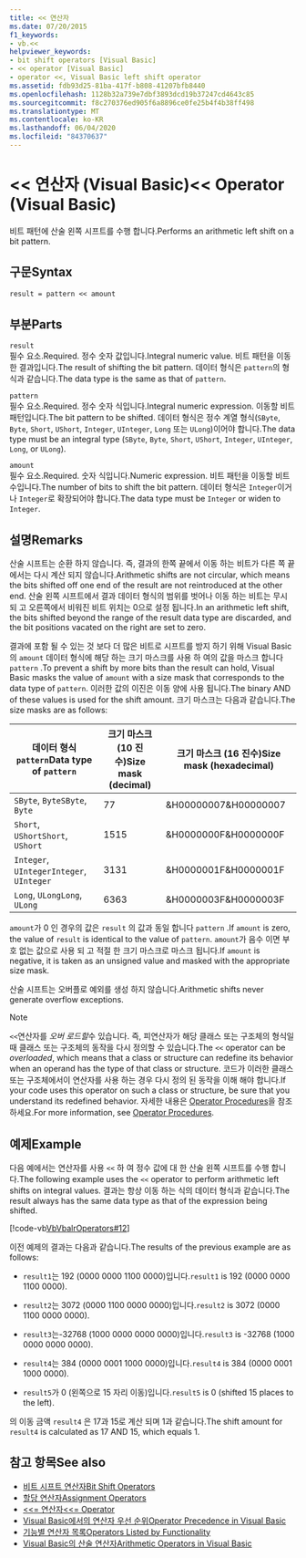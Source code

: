 ```yaml
---
title: << 연산자
ms.date: 07/20/2015
f1_keywords:
- vb.<<
helpviewer_keywords:
- bit shift operators [Visual Basic]
- << operator [Visual Basic]
- operator <<, Visual Basic left shift operator
ms.assetid: fdb93d25-81ba-417f-b808-41207bfb8440
ms.openlocfilehash: 1128b32a739e7dbf3893dcd19b37247cd4643c85
ms.sourcegitcommit: f8c270376ed905f6a8896ce0fe25b4f4b38ff498
ms.translationtype: MT
ms.contentlocale: ko-KR
ms.lasthandoff: 06/04/2020
ms.locfileid: "84370637"
---
```

# <a name="-operator-visual-basic"></a><span data-ttu-id="e4fd8-102">\<\< 연산자 (Visual Basic)</span><span class="sxs-lookup"><span data-stu-id="e4fd8-102">\<\< Operator (Visual Basic)</span></span>
<span data-ttu-id="e4fd8-103">비트 패턴에 산술 왼쪽 시프트를 수행 합니다.</span><span class="sxs-lookup"><span data-stu-id="e4fd8-103">Performs an arithmetic left shift on a bit pattern.</span></span>  
  
## <a name="syntax"></a><span data-ttu-id="e4fd8-104">구문</span><span class="sxs-lookup"><span data-stu-id="e4fd8-104">Syntax</span></span>  
  
```vb  
result = pattern << amount  
```  
  
## <a name="parts"></a><span data-ttu-id="e4fd8-105">부분</span><span class="sxs-lookup"><span data-stu-id="e4fd8-105">Parts</span></span>  
 `result`  
 <span data-ttu-id="e4fd8-106">필수 요소.</span><span class="sxs-lookup"><span data-stu-id="e4fd8-106">Required.</span></span> <span data-ttu-id="e4fd8-107">정수 숫자 값입니다.</span><span class="sxs-lookup"><span data-stu-id="e4fd8-107">Integral numeric value.</span></span> <span data-ttu-id="e4fd8-108">비트 패턴을 이동한 결과입니다.</span><span class="sxs-lookup"><span data-stu-id="e4fd8-108">The result of shifting the bit pattern.</span></span> <span data-ttu-id="e4fd8-109">데이터 형식은 `pattern`의 형식과 같습니다.</span><span class="sxs-lookup"><span data-stu-id="e4fd8-109">The data type is the same as that of `pattern`.</span></span>  
  
 `pattern`  
 <span data-ttu-id="e4fd8-110">필수 요소.</span><span class="sxs-lookup"><span data-stu-id="e4fd8-110">Required.</span></span> <span data-ttu-id="e4fd8-111">정수 숫자 식입니다.</span><span class="sxs-lookup"><span data-stu-id="e4fd8-111">Integral numeric expression.</span></span> <span data-ttu-id="e4fd8-112">이동할 비트 패턴입니다.</span><span class="sxs-lookup"><span data-stu-id="e4fd8-112">The bit pattern to be shifted.</span></span> <span data-ttu-id="e4fd8-113">데이터 형식은 정수 계열 형식(`SByte`, `Byte`, `Short`, `UShort`, `Integer`, `UInteger`, `Long` 또는 `ULong`)이어야 합니다.</span><span class="sxs-lookup"><span data-stu-id="e4fd8-113">The data type must be an integral type (`SByte`, `Byte`, `Short`, `UShort`, `Integer`, `UInteger`, `Long`, or `ULong`).</span></span>  
  
 `amount`  
 <span data-ttu-id="e4fd8-114">필수 요소.</span><span class="sxs-lookup"><span data-stu-id="e4fd8-114">Required.</span></span> <span data-ttu-id="e4fd8-115">숫자 식입니다.</span><span class="sxs-lookup"><span data-stu-id="e4fd8-115">Numeric expression.</span></span> <span data-ttu-id="e4fd8-116">비트 패턴을 이동할 비트 수입니다.</span><span class="sxs-lookup"><span data-stu-id="e4fd8-116">The number of bits to shift the bit pattern.</span></span> <span data-ttu-id="e4fd8-117">데이터 형식은 `Integer`이거나 `Integer`로 확장되어야 합니다.</span><span class="sxs-lookup"><span data-stu-id="e4fd8-117">The data type must be `Integer` or widen to `Integer`.</span></span>  
  
## <a name="remarks"></a><span data-ttu-id="e4fd8-118">설명</span><span class="sxs-lookup"><span data-stu-id="e4fd8-118">Remarks</span></span>  
 <span data-ttu-id="e4fd8-119">산술 시프트는 순환 하지 않습니다. 즉, 결과의 한쪽 끝에서 이동 하는 비트가 다른 쪽 끝에서는 다시 계산 되지 않습니다.</span><span class="sxs-lookup"><span data-stu-id="e4fd8-119">Arithmetic shifts are not circular, which means the bits shifted off one end of the result are not reintroduced at the other end.</span></span> <span data-ttu-id="e4fd8-120">산술 왼쪽 시프트에서 결과 데이터 형식의 범위를 벗어나 이동 하는 비트는 무시 되 고 오른쪽에서 비워진 비트 위치는 0으로 설정 됩니다.</span><span class="sxs-lookup"><span data-stu-id="e4fd8-120">In an arithmetic left shift, the bits shifted beyond the range of the result data type are discarded, and the bit positions vacated on the right are set to zero.</span></span>  
  
 <span data-ttu-id="e4fd8-121">결과에 포함 될 수 있는 것 보다 더 많은 비트로 시프트를 방지 하기 위해 Visual Basic의 `amount` 데이터 형식에 해당 하는 크기 마스크를 사용 하 여의 값을 마스크 합니다 `pattern` .</span><span class="sxs-lookup"><span data-stu-id="e4fd8-121">To prevent a shift by more bits than the result can hold, Visual Basic masks the value of `amount` with a size mask that corresponds to the data type of `pattern`.</span></span> <span data-ttu-id="e4fd8-122">이러한 값의 이진은 이동 양에 사용 됩니다.</span><span class="sxs-lookup"><span data-stu-id="e4fd8-122">The binary AND of these values is used for the shift amount.</span></span> <span data-ttu-id="e4fd8-123">크기 마스크는 다음과 같습니다.</span><span class="sxs-lookup"><span data-stu-id="e4fd8-123">The size masks are as follows:</span></span>  
  
|<span data-ttu-id="e4fd8-124">데이터 형식`pattern`</span><span class="sxs-lookup"><span data-stu-id="e4fd8-124">Data type of `pattern`</span></span>|<span data-ttu-id="e4fd8-125">크기 마스크 (10 진수)</span><span class="sxs-lookup"><span data-stu-id="e4fd8-125">Size mask (decimal)</span></span>|<span data-ttu-id="e4fd8-126">크기 마스크 (16 진수)</span><span class="sxs-lookup"><span data-stu-id="e4fd8-126">Size mask (hexadecimal)</span></span>|  
|----------------------------|---------------------------|-------------------------------|  
|<span data-ttu-id="e4fd8-127">`SByte`, `Byte`</span><span class="sxs-lookup"><span data-stu-id="e4fd8-127">`SByte`, `Byte`</span></span>|<span data-ttu-id="e4fd8-128">7</span><span class="sxs-lookup"><span data-stu-id="e4fd8-128">7</span></span>|<span data-ttu-id="e4fd8-129">&H00000007</span><span class="sxs-lookup"><span data-stu-id="e4fd8-129">&H00000007</span></span>|  
|<span data-ttu-id="e4fd8-130">`Short`, `UShort`</span><span class="sxs-lookup"><span data-stu-id="e4fd8-130">`Short`, `UShort`</span></span>|<span data-ttu-id="e4fd8-131">15</span><span class="sxs-lookup"><span data-stu-id="e4fd8-131">15</span></span>|<span data-ttu-id="e4fd8-132">&H0000000F</span><span class="sxs-lookup"><span data-stu-id="e4fd8-132">&H0000000F</span></span>|  
|<span data-ttu-id="e4fd8-133">`Integer`, `UInteger`</span><span class="sxs-lookup"><span data-stu-id="e4fd8-133">`Integer`, `UInteger`</span></span>|<span data-ttu-id="e4fd8-134">31</span><span class="sxs-lookup"><span data-stu-id="e4fd8-134">31</span></span>|<span data-ttu-id="e4fd8-135">&H0000001F</span><span class="sxs-lookup"><span data-stu-id="e4fd8-135">&H0000001F</span></span>|  
|<span data-ttu-id="e4fd8-136">`Long`, `ULong`</span><span class="sxs-lookup"><span data-stu-id="e4fd8-136">`Long`, `ULong`</span></span>|<span data-ttu-id="e4fd8-137">63</span><span class="sxs-lookup"><span data-stu-id="e4fd8-137">63</span></span>|<span data-ttu-id="e4fd8-138">&H0000003F</span><span class="sxs-lookup"><span data-stu-id="e4fd8-138">&H0000003F</span></span>|  
  
 <span data-ttu-id="e4fd8-139">`amount`가 0 인 경우의 값은 `result` 의 값과 동일 합니다 `pattern` .</span><span class="sxs-lookup"><span data-stu-id="e4fd8-139">If `amount` is zero, the value of `result` is identical to the value of `pattern`.</span></span> <span data-ttu-id="e4fd8-140">`amount`가 음수 이면 부호 없는 값으로 사용 되 고 적절 한 크기 마스크로 마스크 됩니다.</span><span class="sxs-lookup"><span data-stu-id="e4fd8-140">If `amount` is negative, it is taken as an unsigned value and masked with the appropriate size mask.</span></span>  
  
 <span data-ttu-id="e4fd8-141">산술 시프트는 오버플로 예외를 생성 하지 않습니다.</span><span class="sxs-lookup"><span data-stu-id="e4fd8-141">Arithmetic shifts never generate overflow exceptions.</span></span>  
  
> [!NOTE]
> <span data-ttu-id="e4fd8-142">`<<`연산자를 *오버 로드할*수 있습니다. 즉, 피연산자가 해당 클래스 또는 구조체의 형식일 때 클래스 또는 구조체의 동작을 다시 정의할 수 있습니다.</span><span class="sxs-lookup"><span data-stu-id="e4fd8-142">The `<<` operator can be *overloaded*, which means that a class or structure can redefine its behavior when an operand has the type of that class or structure.</span></span> <span data-ttu-id="e4fd8-143">코드가 이러한 클래스 또는 구조체에서이 연산자를 사용 하는 경우 다시 정의 된 동작을 이해 해야 합니다.</span><span class="sxs-lookup"><span data-stu-id="e4fd8-143">If your code uses this operator on such a class or structure, be sure that you understand its redefined behavior.</span></span> <span data-ttu-id="e4fd8-144">자세한 내용은 [Operator Procedures](../../programming-guide/language-features/procedures/operator-procedures.md)을 참조하세요.</span><span class="sxs-lookup"><span data-stu-id="e4fd8-144">For more information, see [Operator Procedures](../../programming-guide/language-features/procedures/operator-procedures.md).</span></span>  
  
## <a name="example"></a><span data-ttu-id="e4fd8-145">예제</span><span class="sxs-lookup"><span data-stu-id="e4fd8-145">Example</span></span>  
 <span data-ttu-id="e4fd8-146">다음 예에서는 연산자를 사용 `<<` 하 여 정수 값에 대 한 산술 왼쪽 시프트를 수행 합니다.</span><span class="sxs-lookup"><span data-stu-id="e4fd8-146">The following example uses the `<<` operator to perform arithmetic left shifts on integral values.</span></span> <span data-ttu-id="e4fd8-147">결과는 항상 이동 하는 식의 데이터 형식과 같습니다.</span><span class="sxs-lookup"><span data-stu-id="e4fd8-147">The result always has the same data type as that of the expression being shifted.</span></span>  
  
 [!code-vb[VbVbalrOperators#12](~/samples/snippets/visualbasic/VS_Snippets_VBCSharp/VbVbalrOperators/VB/Class1.vb#12)]  
  
 <span data-ttu-id="e4fd8-148">이전 예제의 결과는 다음과 같습니다.</span><span class="sxs-lookup"><span data-stu-id="e4fd8-148">The results of the previous example are as follows:</span></span>  
  
- <span data-ttu-id="e4fd8-149">`result1`는 192 (0000 0000 1100 0000)입니다.</span><span class="sxs-lookup"><span data-stu-id="e4fd8-149">`result1` is 192 (0000 0000 1100 0000).</span></span>  
  
- <span data-ttu-id="e4fd8-150">`result2`는 3072 (0000 1100 0000 0000)입니다.</span><span class="sxs-lookup"><span data-stu-id="e4fd8-150">`result2` is 3072 (0000 1100 0000 0000).</span></span>  
  
- <span data-ttu-id="e4fd8-151">`result3`는-32768 (1000 0000 0000 0000)입니다.</span><span class="sxs-lookup"><span data-stu-id="e4fd8-151">`result3` is -32768 (1000 0000 0000 0000).</span></span>  
  
- <span data-ttu-id="e4fd8-152">`result4`는 384 (0000 0001 1000 0000)입니다.</span><span class="sxs-lookup"><span data-stu-id="e4fd8-152">`result4` is 384 (0000 0001 1000 0000).</span></span>  
  
- <span data-ttu-id="e4fd8-153">`result5`가 0 (왼쪽으로 15 자리 이동)입니다.</span><span class="sxs-lookup"><span data-stu-id="e4fd8-153">`result5` is 0 (shifted 15 places to the left).</span></span>  
  
 <span data-ttu-id="e4fd8-154">의 이동 금액 `result4` 은 17과 15로 계산 되며 1과 같습니다.</span><span class="sxs-lookup"><span data-stu-id="e4fd8-154">The shift amount for `result4` is calculated as 17 AND 15, which equals 1.</span></span>  
  
## <a name="see-also"></a><span data-ttu-id="e4fd8-155">참고 항목</span><span class="sxs-lookup"><span data-stu-id="e4fd8-155">See also</span></span>

- [<span data-ttu-id="e4fd8-156">비트 시프트 연산자</span><span class="sxs-lookup"><span data-stu-id="e4fd8-156">Bit Shift Operators</span></span>](bit-shift-operators.md)
- [<span data-ttu-id="e4fd8-157">할당 연산자</span><span class="sxs-lookup"><span data-stu-id="e4fd8-157">Assignment Operators</span></span>](assignment-operators.md)
- [<span data-ttu-id="e4fd8-158"><<= 연산자</span><span class="sxs-lookup"><span data-stu-id="e4fd8-158"><<= Operator</span></span>](left-shift-assignment-operator.md)
- [<span data-ttu-id="e4fd8-159">Visual Basic에서의 연산자 우선 순위</span><span class="sxs-lookup"><span data-stu-id="e4fd8-159">Operator Precedence in Visual Basic</span></span>](operator-precedence.md)
- [<span data-ttu-id="e4fd8-160">기능별 연산자 목록</span><span class="sxs-lookup"><span data-stu-id="e4fd8-160">Operators Listed by Functionality</span></span>](operators-listed-by-functionality.md)
- [<span data-ttu-id="e4fd8-161">Visual Basic의 산술 연산자</span><span class="sxs-lookup"><span data-stu-id="e4fd8-161">Arithmetic Operators in Visual Basic</span></span>](../../programming-guide/language-features/operators-and-expressions/arithmetic-operators.md)
